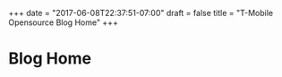 +++
date = "2017-06-08T22:37:51-07:00"
draft = false
title = "T-Mobile Opensource Blog Home"
+++

# Blog Home
